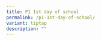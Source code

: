 ```yaml
---
title: P1 1st day of school
permalink: /p1-1st-day-of-school/
variant: tiptap
description: ""
---
```

